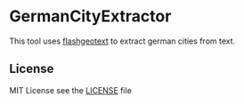 # GermanCityExtractor

This tool uses [flashgeotext](https://github.com/iwpnd/flashgeotext) to extract german cities from text.

## License

MIT License see the [LICENSE](LICENSE) file 